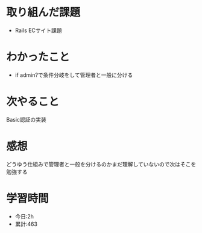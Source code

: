 # 取り組んだ課題
  - Rails ECサイト課題
# わかったこと
*   if admin?で条件分岐をして管理者と一般に分ける

 
# 次やること
Basic認証の実装
# 感想
どうゆう仕組みで管理者と一般を分けるのかまだ理解していないので次はそこを勉強する
# 学習時間
- 今日:2h
- 累計:463